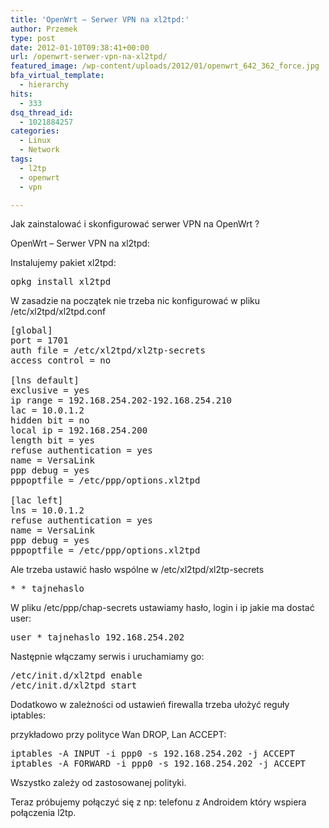 ```yaml
---
title: 'OpenWrt – Serwer VPN na xl2tpd:'
author: Przemek
type: post
date: 2012-01-10T09:38:41+00:00
url: /openwrt-serwer-vpn-na-xl2tpd/
featured_image: /wp-content/uploads/2012/01/openwrt_642_362_force.jpg
bfa_virtual_template:
  - hierarchy
hits:
  - 333
dsq_thread_id:
  - 1021884257
categories:
  - Linux
  - Network
tags:
  - l2tp
  - openwrt
  - vpn

---
```

Jak zainstalować i skonfigurować serwer VPN na OpenWrt ?

<!--more-->

OpenWrt &#8211; Serwer VPN na xl2tpd:

Instalujemy pakiet xl2tpd:

<pre class="lang:default decode:true">opkg install xl2tpd</pre>

W zasadzie na początek nie trzeba nic konfigurować w pliku /etc/xl2tpd/xl2tpd.conf

<pre class="lang:default decode:true">[global]
port = 1701
auth file = /etc/xl2tpd/xl2tp-secrets
access control = no

[lns default]
exclusive = yes
ip range = 192.168.254.202-192.168.254.210
lac = 10.0.1.2
hidden bit = no
local ip = 192.168.254.200
length bit = yes
refuse authentication = yes
name = VersaLink
ppp debug = yes
pppoptfile = /etc/ppp/options.xl2tpd

[lac left]
lns = 10.0.1.2
refuse authentication = yes
name = VersaLink
ppp debug = yes
pppoptfile = /etc/ppp/options.xl2tpd</pre>

Ale trzeba ustawić hasło wspólne w /etc/xl2tpd/xl2tp-secrets

<pre class="lang:default decode:true">* * tajnehaslo</pre>

W pliku /etc/ppp/chap-secrets ustawiamy hasło, login i ip jakie ma dostać user:

<pre class="lang:default decode:true">user * tajnehaslo 192.168.254.202</pre>

Następnie włączamy serwis i uruchamiamy go:

<pre class="lang:default decode:true">/etc/init.d/xl2tpd enable
/etc/init.d/xl2tpd start</pre>

Dodatkowo w zależności od ustawień firewalla trzeba ułożyć reguły iptables:

przykładowo przy polityce Wan DROP, Lan ACCEPT:

<pre class="lang:default decode:true">iptables -A INPUT -i ppp0 -s 192.168.254.202 -j ACCEPT
iptables -A FORWARD -i ppp0 -s 192.168.254.202 -j ACCEPT</pre>

Wszystko zależy od zastosowanej polityki.

Teraz próbujemy połączyć się z np: telefonu z Androidem który wspiera połączenia l2tp.